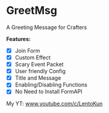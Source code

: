 # GreetMsg
A Greeting Message for Crafters

**Features:**
 - [x] Join Form
 - [x] Custom Effect
 - [x] Scary Event Packet
 - [x] User friendly Config
 - [x] Title and Message
 - [x] Enabling/Disabling Functions
 - [x] No Need to Install FormAPI

My YT: www.youtube.com/c/LentoKun
